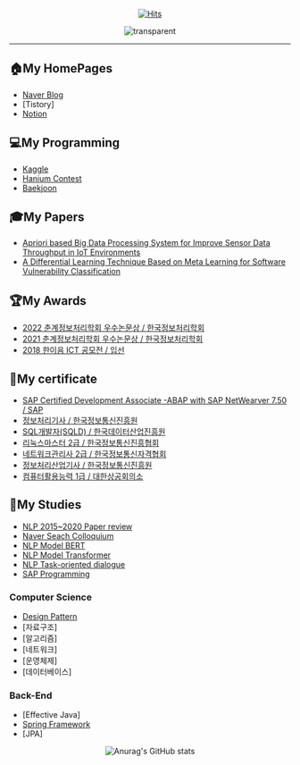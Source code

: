<div align=center>
  
  



  
  [![Hits](https://hits.seeyoufarm.com/api/count/incr/badge.svg?url=https%3A%2F%2Fgithub.com%2Fjinsusong%2Fhit-counter&count_bg=%2379C83D&title_bg=%23555555&icon=&icon_color=%23E7E7E7&title=hits&edge_flat=false)](https://hits.seeyoufarm.com)
  
  ![transparent](https://capsule-render.vercel.app/api?type=transparent&fontColor=3290c7&text=jinsu%20Song&height=150&fontSize=60&desc=GitHub&descAlignY=75&descAlign=60)

<!-- # Jinsu's GitHub:relaxed: -->
</div>   

---
## 🏠My HomePages
* [Naver Blog](https://blog.naver.com/iko153)
* [Tistory]
* [Notion](https://www.notion.so/PyTorch-217004801d1447e08f73aa821f605624)   

<!-- ## 💻My Projects    -->
## 💻My Programming
* [Kaggle](https://github.com/jinsusong/study-Kaggle)
* [Hanium Contest](https://github.com/jinsusong/18-contestPrj-spring-truck)
* [Baekjoon](https://github.com/jinsusong/study-Baekjoon)

## 🎓My Papers
* [Apriori based Big Data Processing System for Improve Sensor Data Throughput in IoT Environments](https://www.koreascience.or.kr/article/JAKO202130865154553.page?&lang=en)
* [A Differential Learning Technique Based on Meta Learning for Software Vulnerability Classification]()

## 🏆My Awards
* [2022 춘계정보처리학회 우수논문상 / 한국정보처리학회]()
* [2021 춘계정보처리학회 우수논문상 / 한국정보처리학회]()
* [2018 한이음 ICT 공모전 / 입선]()

## 🌱My certificate
* [SAP Certified Development Associate -ABAP with SAP NetWearver 7.50 / SAP]()
* [정보처리기사 / 한국정보통신진흥원]()
* [SQL개발자(SQLD) / 한국데이터산업진흥원]()
* [리눅스마스터 2급 / 한국정보통신진흥협회]()
* [네트워크관리사 2급 / 한국정보통신자격협회]()
* [정보처리산업기사 / 한국정보통신진흥원]()
* [컴퓨터활용능력 1급 / 대한상공회의소]()

## 📖My Studies   
<!--
* [Machine Learning](https://github.com/jinsusong/ML_DL)
* [Deep Learning-PyTorch](https://github.com/jinsusong/study-pytorch-DL)
* [NLP-Basic](https://github.com/jinsusong/study-nlp-basic) 
* [NLP CS224N-lecture-Review](https://github.com/jinsusong/study-CS224N-lecture-Review) 
* [NLP Extream Multi Label Classification](https://github.com/jinsusong/Classification)
-->
* [NLP 2015~2020 Paper review](https://github.com/jinsusong/study-NLP-paper-review-2015-2020)
* [Naver Seach Colloquium](https://github.com/jinsusong/study-naver-search)
* [NLP Model BERT](https://github.com/jinsusong/study-NLP-BERT)
* [NLP Model Transformer](https://github.com/jinsusong/study-NLP-Transformer)
* [NLP Task-oriented dialogue](https://github.com/jinsusong/TOD)
* [SAP Programming](https://github.com/jinsusong/study-SAP)

### Computer Science 
* [Design Pattern](https://github.com/jinsusong/CS-Study)
* [자료구조]
* [알고리즘]
* [네트워크]
* [운영체제]
* [데이터베이스]

### Back-End 
* [Effective Java] 
* [Spring Framework](https://github.com/jinsusong/Backend-Spring)
* [JPA]





 
 
 <div align=center>
 
  ![Anurag's GitHub stats](https://github-readme-stats.vercel.app/api?username=jinsusong&show_icons=true)
 
 </div>
 
 
<!--
**jinsusong/jinsusong** is a ✨ _special_ ✨ repository because its `README.md` (this file) appears on your GitHub profile.

Here are some ideas to get you started:

- 🔭 I’m currently working on ...
- 🌱 I’m currently learning ...
- 👯 I’m looking to collaborate on ...
- 🤔 I’m looking for help with ...
- 💬 Ask me about ...
- 📫 How to reach me: ...
- 😄 Pronouns: ...
- ⚡ Fun fact: ...
-->


